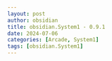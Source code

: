 ```yaml
---
layout: post
author: obsidian
title: obsidian.System1 - 0.9.1
date: 2024-07-06
categories: [Arcade, System1]
tags: [obsidian.System1]
---
```


